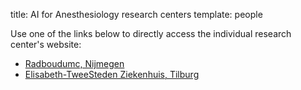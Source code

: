 title: AI for Anesthesiology research centers
template: people

Use one of the links below to directly access the individual research center's website:
* [Radboudumc, Nijmegen](http://radboudumc.aiforanesthesiology.nl)
* [Elisabeth-TweeSteden Ziekenhuis, Tilburg](http://etz.aiforanesthesiology.nl)

<!---

This page is generated automatically. Please do not change the content of this page.

--->
